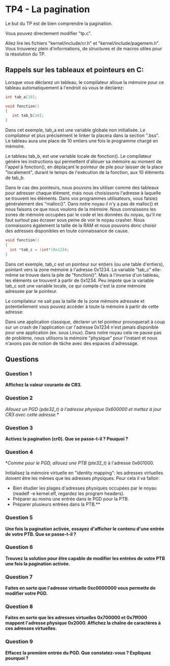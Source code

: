 # TP4 - La pagination

Le but du TP est de bien comprendre la pagination.

Vous pouvez directement modifier "tp.c".

Allez lire les fichiers "kernel/include/cr.h" et "kernel/include/pagemem.h". Vous trouverez plein d'informations, de structures et de macros utiles pour la résolution du TP.


## Rappels sur les tableaux et pointeurs en C:

Lorsque vous déclarez un tableau, le compilateur alloue la mémoire pour ce tableau automatiquement à l'endroit où vous le déclarez:

```c
int tab_a[10];

void fonction()
{
   int tab_b[10];
}
```

Dans cet exemple, tab_a est une variable globale non initialisée. Le compilateur et plus précisément le linker la placera dans la section ".bss". Le tableau aura une place de 10 entiers une fois le programme
chargé en mémoire.

Le tableau tab_b, est une variable locale de fonction(). Le compilateur génère les instructions qui permettent d'allouer sa mémoire au moment de l'appel à fonction(), en déplaçant le pointeur de pile pour laisser de la place "localement", durant le temps de l'exécution de la fonction, aux 10 éléments de tab_b.

Dans le cas des pointeurs, nous pouvons les utiliser comme des tableaux pour adresser chaque élément, mais nous choisissons l'adresse à laquelle se trouvent les éléments. Dans vos programmes utilisateurs, vous faisiez généralement des "malloc()". Dans notre noyau il n'y a pas de malloc() et nous faisons ce que nous voulons de la mémoire. Nous connaissons les zones de mémoire occupées par le code et les données du noyau, qu'il ne faut surtout pas écraser sous peine de voir le noyau crasher. Nous connaissons également la taille de la RAM et nous pouvons donc choisir des adresses disponibles en toute connaissance de cause.

```c
void fonction()
{
  int *tab_c = (int*)0x1234;
}
```

Dans cet exemple, tab_c est un pointeur sur entiers (ou une table d'entiers), pointant vers la zone mémoire à l'adresse 0x1234. La variable "tab_c" elle-même se trouve dans la pile de "fonction()". Mais à l'inverse d'un tableau, les éléments se trouvent à partir de 0x1234. Peu impote que la variable tab_c soit une variable locale, ce qui compte c'est la zone mémoire adressée par le pointeur.

Le compilateur ne sait pas la taille de la zone mémoire adressée et potentiellement vous pouvez accéder à toute la mémoire à partir de cette adresse:

Dans une application classique, déclarer un tel pointeur provoquerait à coup sur un crash de l'application car l'adresse 0x1234 n'est jamais disponible pour une application (ex. sous Linux). Dans notre noyau cela ne pause pas de problème, nous utilisons la mémoire "physique" pour l'instant et nous n'avons pas de notion de tâche avec des espaces
d'adressage.


## Questions

### Question 1

**Affichez la valeur courante de CR3.**

### Question 2

**Allouez un PGD (pde32_t*) à l'adresse physique 0x600000 et mettez à jour CR3 avec cette adresse.**

### Question 3

**Activez la pagination (cr0). Que se passe-t-il ? Pouquoi ?**

### Question 4

**Comme pour le PGD, allouez une PTB (pte32_t*) à l'adresse 0x601000.

Initialisez la mémoire virtuelle en "identity mapping": les adresses virtuelles doivent être les mêmes que les adresses physiques. Pour cela il va falloir:

 - Bien étudier les plages d'adresses physiques occupées par le noyau
   (readelf -e kernel.elf, regardez les program headers).
 - Préparer au moins une entrée dans le PGD pour la PTB.
 - Préparer plusieurs entrées dans la PTB.**

### Question 5

**Une fois la pagination activée, essayez d'afficher le contenu d'une entrée de votre PTB. Que se passe-t-il ?**

### Question 6

**Trouvez la solution pour être capable de modifier les entrées de votre PTB une fois la pagination activée.**

### Question 7

**Faites en sorte que l'adresse virtuelle 0xc0000000 vous permette de modifier votre PGD.**

### Question 8

**Faites en sorte que les adresses virtuelles 0x700000 et 0x7ff000 mappent l'adresse physique 0x2000. Affichez la chaîne de caractères à ces adresses virtuelles.**

### Question 9

**Effacez la première entrée du PGD. Que constatez-vous ? Expliquez pourquoi ?**
